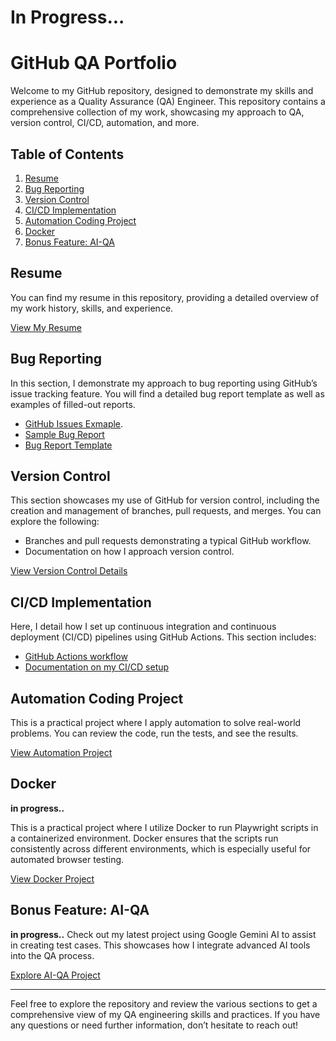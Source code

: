 # In Progress...

# GitHub QA Portfolio

Welcome to my GitHub repository, designed to demonstrate my skills and experience as a Quality Assurance (QA) Engineer. This repository contains a comprehensive collection of my work, showcasing my approach to QA, version control, CI/CD, automation, and more.

## Table of Contents

1. [Resume](#resume)
2. [Bug Reporting](#bug-reporting)
3. [Version Control](#version-control)
4. [CI/CD Implementation](#cicd-implementation)
5. [Automation Coding Project](#automation-coding-project)
6. [Docker](#docker)
7. [Bonus Feature: AI-QA ](#bonus-feature-google-gemini-ai)

## Resume

You can find my resume in this repository, providing a detailed overview of my work history, skills, and experience.

[View My Resume](./resume.md)  <!-- Or link to a PDF: ./Resume.pdf -->

## Bug Reporting 

In this section, I demonstrate my approach to bug reporting using GitHub’s issue tracking feature. You will find a detailed bug report template as well as examples of filled-out reports.

- [GitHub Issues Exmaple](https://github.com/bennhub/GitHub-QA-Portfolio/issues/1).
- [Sample Bug Report](./Bug-Reporting/Sample-Bug-Report.md)
- [Bug Report Template](./Bug-Reporting/Template.md)
  

## Version Control

This section showcases my use of GitHub for version control, including the creation and management of branches, pull requests, and merges. You can explore the following:

- Branches and pull requests demonstrating a typical GitHub workflow.
- Documentation on how I approach version control.

[View Version Control Details](./Version-Control/VC-Documentation.md)

## CI/CD Implementation

Here, I detail how I set up continuous integration and continuous deployment (CI/CD) pipelines using GitHub Actions. This section includes:

- [GitHub Actions workflow](https://github.com/bennhub/GitHub-QA-Portfolio/actions) 
- [Documentation on my CI/CD setup](./CI-CD/CI-CD-Documentation.md)

## Automation Coding Project

This is a practical project where I apply automation to solve real-world problems. You can review the code, run the tests, and see the results.

[View Automation Project](./Automation-Project/Automation-Demo.md)

## Docker
**in progress..**

This is a practical project where I utilize Docker to run Playwright scripts in a containerized environment. Docker ensures that the scripts run consistently across different environments, which is especially useful for automated browser testing.

[View Docker Project](./Automation-Project/Automation-Demo.md) <!-- In progress..  -->

## Bonus Feature: AI-QA 
**in progress..**
Check out my latest project using Google Gemini AI to assist in creating test cases. This showcases how I integrate advanced AI tools into the QA process.

[Explore AI-QA Project](./AI-QA/README.md)

---

Feel free to explore the repository and review the various sections to get a comprehensive view of my QA engineering skills and practices. If you have any questions or need further information, don’t hesitate to reach out!

